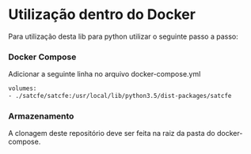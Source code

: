 # Utilização dentro do Docker

Para utilização desta lib para python utilizar o seguinte passo a passo:



### Docker Compose

Adicionar a seguinte linha no arquivo docker-compose.yml
```dockerfile
volumes:
- ./satcfe/satcfe:/usr/local/lib/python3.5/dist-packages/satcfe
```

### Armazenamento

A clonagem deste repositório deve ser feita na raiz da pasta do docker-compose.